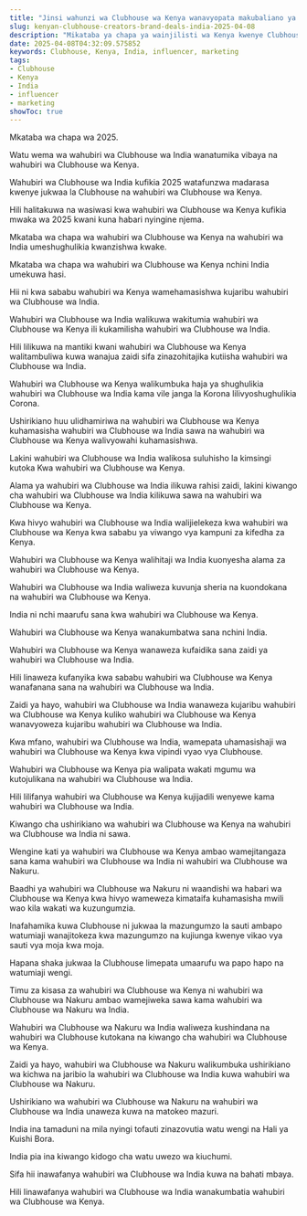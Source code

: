 ```yaml
---
title: "Jinsi wahunzi wa Clubhouse wa Kenya wanavyopata makubaliano ya chapa nchini India"
slug: kenyan-clubhouse-creators-brand-deals-india-2025-04-08
description: "Mikataba ya chapa ya wainjilisti wa Kenya kwenye Clubhouse huja na kasoro nyingi, lakini wahunzi wengi mashuhuri Kiarabu wanadai wa India ni wakati wa kutangaza kwao."
date: 2025-04-08T04:32:09.575852
keywords: Clubhouse, Kenya, India, influencer, marketing
tags:
- Clubhouse
- Kenya
- India
- influencer
- marketing
showToc: true
---
```


Mkataba wa chapa wa 2025.

Watu wema wa wahubiri wa Clubhouse wa India wanatumika vibaya na wahubiri wa Clubhouse wa Kenya.

Wahubiri wa Clubhouse wa India kufikia 2025 watafunzwa madarasa kwenye jukwaa la Clubhouse na wahubiri wa Clubhouse wa Kenya.

Hili halitakuwa na wasiwasi kwa wahubiri wa Clubhouse wa Kenya kufikia mwaka wa 2025 kwani kuna habari nyingine njema.

Mkataba wa chapa wa wahubiri wa Clubhouse wa Kenya na wahubiri wa India umeshughulikia kwanzishwa kwake.

Mkataba wa chapa wa wahubiri wa Clubhouse wa Kenya nchini India umekuwa hasi.

Hii ni kwa sababu wahubiri wa Kenya wamehamasishwa kujaribu wahubiri wa Clubhouse wa India.

Wahubiri wa Clubhouse wa India walikuwa wakitumia wahubiri wa Clubhouse wa Kenya ili kukamilisha wahubiri wa Clubhouse wa India.

Hili lilikuwa na mantiki kwani wahubiri wa Clubhouse wa Kenya walitambuliwa kuwa wanajua zaidi sifa zinazohitajika kutiisha wahubiri wa Clubhouse wa India.

Wahubiri wa Clubhouse wa Kenya walikumbuka haja ya shughulikia wahubiri wa Clubhouse wa India kama vile janga la Korona lilivyoshughulikia Corona.

Ushirikiano huu ulidhamiriwa na wahubiri wa Clubhouse wa Kenya kuhamasisha wahubiri wa Clubhouse wa India sawa na wahubiri wa Clubhouse wa Kenya walivyowahi kuhamasishwa.

Lakini wahubiri wa Clubhouse wa India walikosa suluhisho la kimsingi kutoka Kwa wahubiri wa Clubhouse wa Kenya.

Alama ya wahubiri wa Clubhouse wa India ilikuwa rahisi zaidi, lakini kiwango cha wahubiri wa Clubhouse wa India kilikuwa sawa na wahubiri wa Clubhouse wa Kenya.

Kwa hivyo wahubiri wa Clubhouse wa India walijielekeza kwa wahubiri wa Clubhouse wa Kenya kwa sababu ya viwango vya kampuni za kifedha za Kenya.

Wahubiri wa Clubhouse wa Kenya walihitaji wa India kuonyesha alama za wahubiri wa Clubhouse wa Kenya.

Wahubiri wa Clubhouse wa India waliweza kuvunja sheria na kuondokana na wahubiri wa Clubhouse wa Kenya.


India ni nchi maarufu sana kwa wahubiri wa Clubhouse wa Kenya.

Wahubiri wa Clubhouse wa Kenya wanakumbatwa sana nchini India.

Wahubiri wa Clubhouse wa Kenya wanaweza kufaidika sana zaidi ya wahubiri wa Clubhouse wa India.

Hili linaweza kufanyika kwa sababu wahubiri wa Clubhouse wa Kenya wanafanana sana na wahubiri wa Clubhouse wa India.

Zaidi ya hayo, wahubiri wa Clubhouse wa India wanaweza kujaribu wahubiri wa Clubhouse wa Kenya kuliko wahubiri wa Clubhouse wa Kenya wanavyoweza kujaribu wahubiri wa Clubhouse wa India.


Kwa mfano, wahubiri wa Clubhouse wa India, wamepata uhamasishaji wa wahubiri wa Clubhouse wa Kenya kwa vipindi vyao vya Clubhouse.

Wahubiri wa Clubhouse wa Kenya pia walipata wakati mgumu wa kutojulikana na wahubiri wa Clubhouse wa India.

Hili lilifanya wahubiri wa Clubhouse wa Kenya kujijadili wenyewe kama wahubiri wa Clubhouse wa India.

Kiwango cha ushirikiano wa wahubiri wa Clubhouse wa Kenya na wahubiri wa Clubhouse wa India ni sawa.

Wengine kati ya wahubiri wa Clubhouse wa Kenya ambao wamejitangaza sana kama wahubiri wa Clubhouse wa India ni wahubiri wa Clubhouse wa Nakuru.

Baadhi ya wahubiri wa Clubhouse wa Nakuru ni waandishi wa habari wa Clubhouse wa Kenya kwa hivyo wameweza kimataifa kuhamasisha mwili wao kila wakati wa kuzungumzia.


Inafahamika kuwa Clubhouse ni jukwaa la mazungumzo la sauti ambapo watumiaji wanajitokeza kwa mazungumzo na kujiunga kwenye vikao vya sauti vya moja kwa moja.

Hapana shaka jukwaa la Clubhouse limepata umaarufu wa papo hapo na watumiaji wengi.

Timu za kisasa za wahubiri wa Clubhouse wa Kenya ni wahubiri wa Clubhouse wa Nakuru ambao wamejiweka sawa kama wahubiri wa Clubhouse wa Nakuru wa India.


Wahubiri wa Clubhouse wa Nakuru wa India waliweza kushindana na wahubiri wa Clubhouse kutokana na kiwango cha wahubiri wa Clubhouse wa Kenya.

Zaidi ya hayo, wahubiri wa Clubhouse wa Nakuru walikumbuka ushirikiano wa kichwa na jaribio la wahubiri wa Clubhouse wa India kuwa wahubiri wa Clubhouse wa Nakuru.

Ushirikiano wa wahubiri wa Clubhouse wa Nakuru na wahubiri wa Clubhouse wa India unaweza kuwa na matokeo mazuri.


India ina tamaduni na mila nyingi tofauti zinazovutia watu wengi na Hali ya Kuishi Bora.

India pia ina kiwango kidogo cha watu uwezo wa kiuchumi.

Sifa hii inawafanya wahubiri wa Clubhouse wa India kuwa na bahati mbaya.

Hili linawafanya wahubiri wa Clubhouse wa India wanakumbatia wahubiri wa Clubhouse wa Kenya.